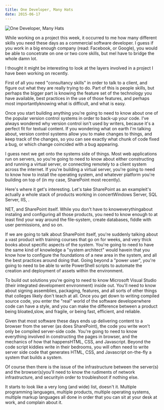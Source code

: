 ```yaml
---
title: One Developer, Many Hats
date: 2015-06-17
---
```


![One Developer, Many Hats](https://source.unsplash.com/cckf4TsHAuw/1600x900)

While working on a project this week, it occurred to me how many different skills you need these days as a commercial software developer. I guess if you work in a big enough company (read: Facebook, or Google), you would be able to concetrate on one or two core skills, but meI have to bridge the whole damn lot.

I thought it might be interesting to look at the layers involved in a project I have been working on recently.

First of all you need "consultancy skills" in order to talk to a client, and figure out what they are really trying to do. Part of this is people skills, but perhaps the bigger part is knowing the feature set of the technology you have available, best practices in the use of those features, and perhaps most importantlyknowing what is difficult, and what is easy.

Once you start building anything you're going to need to know about one of the popular version control systems in order to back-up your code. I've always wondered why version control isn't used by writers, because it's a perfect fit for textual content. If you wondering what on earth I'm talking about, version control systems allow you to make changes to things, and keep track of the changes, so you can see exactly what chunk of code fixed a bug, or which change coincided with a bug appearing.

I guess next we get onto the systems side of things. Most web applications run on servers, so you're going to need to know about either constructing and running a virtual server, or connecting remotely to a client system across the internet. If you're building a virtual server, you're going to need to know how to install the operating system, and whatever platform you're building on top of (in my case, SharePoint most recently).

Here's where it get's interesting. Let's take SharePoint as an exampleit's actually a whole stack of products working in concertWindows Server, SQL Server, IIS, .

NET, and SharePoint itself. While you don't have to knoweverythingabout instaling and configuring all those products, you need to know enough to at least find your way around the file-system, create databases, fiddle with user permissions, and so on.

If we are going to talk about SharePoint itself, you're suddenly talking about a vast product with training courses that go on for weeks, and very thick books about specific aspects of the system. You're going to need to have the same kind of knowledge a "system architect" would havein that you know how to configure the foundations of a new area in the system, and all the best practices around doing that. Going beyond a "power user", you're going to need to be able to write PowerShell scripts to automate the creation and deployment of assets within the environment.

To build out solutions you're going to need to know Microsoft Visual Studio (their integrated development environment) inside out. You'll need to know about signing assemblies, packaging, features, and all sorts of other things that colleges likely don't teach at all. Once you get down to writing compiled source code, you enter the "real" world of the software developerwhere code can have a style, and you can make the difference between a product being bloated,slow, and fragile, or being fast, efficient, and reliable.

Given that most software these days ends up delivering content to a browser from the server (as does SharePoint), the code you write won't only be compiled server-side code. You're going to need to know everything involved in constructing the pages in browser, and the mechanics of how that happensHTML, CSS, and Javascript. Beyond the code script kiddies write in their bedrooms, you will often need to write server side code that generates HTML, CSS, and Javascript on-the-fly a system that builds a system.

Of course then there is the issue of the infrastructure between the server(s) and the browser(s)you'll need to know the rudiments of network infrastructure, and securityin order to troubleshoot if nothing else.

It starts to look like a very long (and wide) list, doesn't it. Multiple programming languages, multiple products, multiple operating systems, multiple markup languages all done in order that you can sit at your desk at work, and complain about it.